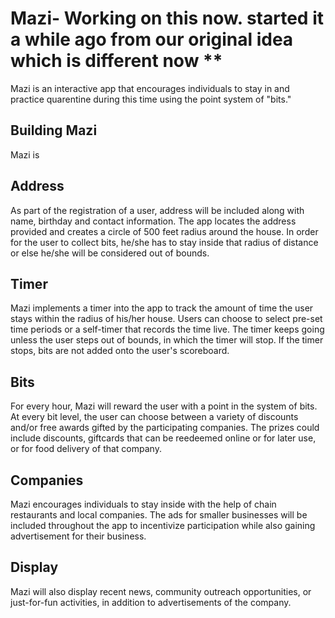 # Mazi- Working on this now. started it a while ago from our original idea which is different now **

Mazi is an interactive app that encourages individuals to stay in and practice quarentine during this time using the point system of "bits."


## Building Mazi

Mazi is 

## Address 
As part of the registration of a user, address will be included along with name, birthday and contact information. The app locates the address provided and creates a circle of 500 feet radius around the house. In order for the user to collect bits, he/she has to stay inside that radius of distance or else he/she will be considered out of bounds.

## Timer 
Mazi implements a timer into the app to track the amount of time the user stays within the radius of his/her house. Users can choose to select pre-set time periods or a self-timer that records the time live. The timer keeps going unless the user steps out of bounds, in which the timer will stop. If the timer stops, bits are not added onto the user's scoreboard. 

## Bits 
For every hour, Mazi will reward the user with a point in the system of bits. At every bit level, the user can choose between a variety of discounts and/or free awards gifted by the participating companies. The prizes could include discounts, giftcards that can be reedeemed online or for later use, or for food delivery of that company. 

## Companies
Mazi encourages individuals to stay inside with the help of chain restaurants and local companies. The ads for smaller businesses will be included throughout the app to incentivize participation while also gaining advertisement for their business. 

## Display
Mazi will also display recent news, community outreach opportunities, or just-for-fun activities, in addition to advertisements of the company.

